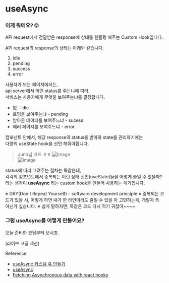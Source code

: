 # useAsync 

### 이게 뭐에요? 🙄
API request에서 전달받은 response에 상태를 핸들링 해주는 Custom Hook입니다.

API request의 response의 상태는 아래와 같습니다.
1. idle
2. pending
3. success 
4. error

사용자가 보는 페이지에서는,  
api server에서 어떤 status를 주는냐에 따라,  
서비스는 사용자에게 무엇을 보여주는냐를 결정합니다.  

- 없 - idle
- 로딩을 보여주는냐 - pending
- 받아온 데이터를 보여주느냐 - sucess
- 에러 페이지를 보여주느냐 - error

컴포넌트 안에서, 해당 response의 status를 받아와 state를 관리하기에는  
다량의 useState hook을 선언 해줘야됩니다.

> Juno님 코드 ㅎㅎ
![image](https://user-images.githubusercontent.com/77006427/113883643-4e39e500-97f9-11eb-9e11-d4c037dda8c4.png)  
![image](https://user-images.githubusercontent.com/77006427/113884107-affa4f00-97f9-11eb-870f-45fa8d46ed45.png)  


status에 따라 그려주는 절차는 똑같은데,   
각각의 컴포넌트에서 중복되는 이런 상태 선언(useState)들을 어떻게 줄일 수 있을까?  
라는 생각이 **useAsync** 라는 custom hook을 만들어 사용하는 계기입니다.  

※ DRY(Don't Repeat Yourself) - software development principle
※ 중복되는 코드가 있을 시, 어떻게 하면 내가 한 라인이라도 줄일 수 있을 까 고민하는게, 개발자 특 아닌가 싶습니다.
※ 쉽게 말하자면, 똑같은 코드 다시 적기 귀찮아~~~~


### 그럼 useAsync를 어떻게 만들어요?

오늘 준비한 코딩부터 보시죠.

(라이브 코딩 세션)


Reference
- [useAsync 커스텀 훅 만들기](https://react.vlpt.us/integrate-api/03-useAsync.html) 
- [useAsync](https://react.vlpt.us/integrate-api/03-useAsync.html)
- [Fetching Asynchronous data with react hooks](https://polvara.me/posts/fetching-asynchronous-data-with-react-hooks)

